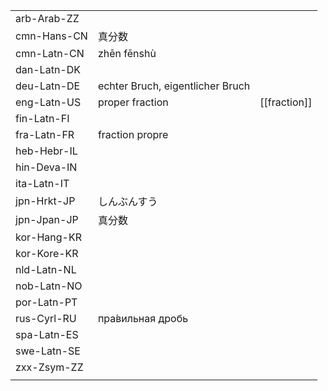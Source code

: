 | | | |
|-|-|-|
| arb-Arab-ZZ |  |  |
| cmn-Hans-CN | 真分数 |  |
| cmn-Latn-CN | zhēn fēnshù |  |
| dan-Latn-DK |  |  |
| deu-Latn-DE | echter Bruch, eigentlicher Bruch |  |
| eng-Latn-US | proper fraction | [[fraction]] |
| fin-Latn-FI |  |  |
| fra-Latn-FR | fraction propre |  |
| heb-Hebr-IL |  |  |
| hin-Deva-IN |  |  |
| ita-Latn-IT |  |  |
| jpn-Hrkt-JP | しんぶんすう |  |
| jpn-Jpan-JP | 真分数 |  |
| kor-Hang-KR |  |  |
| kor-Kore-KR |  |  |
| nld-Latn-NL |  |  |
| nob-Latn-NO |  |  |
| por-Latn-PT |  |  |
| rus-Cyrl-RU | пра́вильная дробь |  |
| spa-Latn-ES |  |  |
| swe-Latn-SE |  |  |
| zxx-Zsym-ZZ |  |  |
|  |  |  |